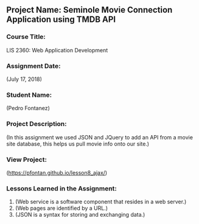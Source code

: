 ## Project Name:  Seminole Movie Connection Application using TMDB API

### Course Title:
LIS 2360:  Web Application Development

### Assignment Date:  
(July 17, 2018)

### Student Name:  
(Pedro Fontanez)

### Project Description:
(In this assignment we used JSON and JQuery to add an API from a movie site database, this helps us pull movie info onto our site.)

### View Project:
(https://pfontan.github.io/lesson8_ajax/)

### Lessons Learned in the Assignment:
1. (Web service is a software component that resides in a web server.)
2. (Web pages are identified by a URL.)
3. (JSON is a syntax for storing and exchanging data.)
